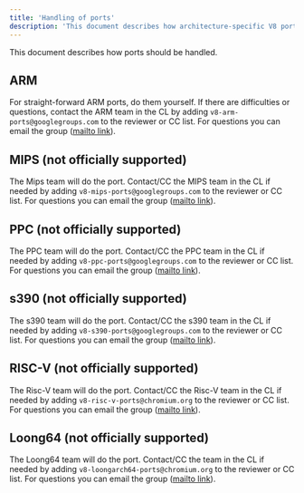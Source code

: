 ```yaml
---
title: 'Handling of ports'
description: 'This document describes how architecture-specific V8 ports should be handled.'
---
```

This document describes how ports should be handled.

## ARM

For straight-forward ARM ports, do them yourself. If there are difficulties or questions, contact the ARM team in the CL by adding `v8-arm-ports@googlegroups.com` to the reviewer or CC list. For questions you can email the group ([mailto link](mailto:v8-arm-ports@googlegroups.com)).

## MIPS (not officially supported)

The Mips team will do the port. Contact/CC the MIPS team in the CL if needed by adding `v8-mips-ports@googlegroups.com` to the reviewer or CC list. For questions you can email the group ([mailto link](mailto:v8-mips-ports@googlegroups.com)).

## PPC (not officially supported)

The PPC team will do the port. Contact/CC the PPC team in the CL if needed by adding `v8-ppc-ports@googlegroups.com` to the reviewer or CC list. For questions you can email the group ([mailto link](mailto:v8-ppc-ports@googlegroups.com)).

## s390 (not officially supported)

The s390 team will do the port. Contact/CC the s390 team in the CL if needed by adding `v8-s390-ports@googlegroups.com` to the reviewer or CC list. For questions you can email the group ([mailto link](mailto:v8-s390-ports@googlegroups.com)).

## RISC-V (not officially supported)

The Risc-V team will do the port. Contact/CC the Risc-V team in the CL if needed by adding `v8-risc-v-ports@chromium.org` to the reviewer or CC list. For questions you can email the group ([mailto link](mailto:v8-risc-v-ports@chromium.org)).

## Loong64 (not officially supported)

The Loong64 team will do the port. Contact/CC the team in the CL if needed by adding `v8-loongarch64-ports@chromium.org` to the reviewer or CC list. For questions you can email the group ([mailto link](mailto:v8-loongarch64-ports@chromium.org)).

